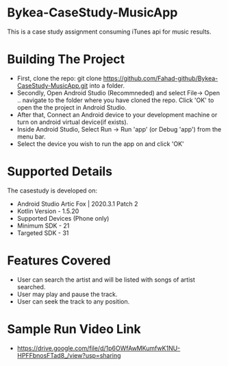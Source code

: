# Bykea-CaseStudy-MusicApp

This is a case study assignment consuming iTunes api for music results. 

# Building The Project
  - First, clone the repo:
  git clone https://github.com/Fahad-github/Bykea-CaseStudy-MusicApp.git into a folder.
  - Secondly, Open Android Studio (Recommneded) and select File-> Open .. navigate to the folder where you have cloned the repo. Click 'OK' to open the the project     in Android Studio.
  - After that, Connect an Android device to your development machine or turn on android virtual device(if exists).
  - Inside Android Studio, Select Run -> Run 'app' (or Debug 'app') from the menu bar. 
  - Select the device you wish to run the app on and click 'OK'

# Supported Details
  The casestudy is developed on:
  - Android Studio Artic Fox | 2020.3.1 Patch 2
  - Kotlin Version - 1.5.20
  - Supported Devices (Phone only)
  - Minimum SDK - 21
  - Targeted SDK - 31

# Features Covered
  - User can search the artist and will be listed with songs of artist searched.
  - User may play and pause the track.
  - User can seek the track to any position. 

# Sample Run Video Link
  - https://drive.google.com/file/d/1p6OWfAwMKumfwK1NU-HPFFbnosFTad8_/view?usp=sharing
